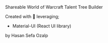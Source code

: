 Shareable World of Warcraft Talent Tree Builder

Created with 💖 leveraging;

- Material-UI (React UI library)
  <!-- - Express (Node.js framework) -->

by Hasan Sefa Ozalp
